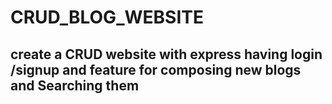 # CRUD_BLOG_WEBSITE
## create a CRUD website with express having login /signup  and feature for composing new blogs and Searching them
